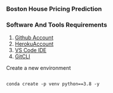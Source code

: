 ### Boston House Pricing Prediction

### Software And Tools Requirements 

1. [Github Account](https://github.com/)
2. [HerokuAccount](http://heroku.com)
3. [VS Code IDE](https://CODE.visualstudio.com/)
4. [GitCLI](https://git-scm.com/book/en/v2/Getting-Started-The-Command-Line)



Create a new environment


```

conda create -p venv python==3.8 -y


```